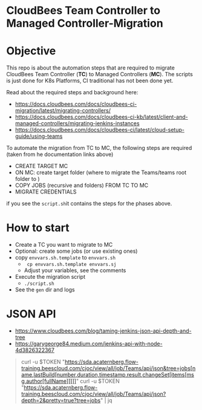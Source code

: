 # CloudBees Team Controller to Managed Controller-Migration

# Objective

This repo is about the automation steps that are required to migrate CloudBees Team Controller (**TC**) to Managed Controllers (**MC**).
The scripts is just done for K8s Platforms, CI traditional has not been done yet. 

Read about the required steps and background here:

* https://docs.cloudbees.com/docs/cloudbees-ci-migration/latest/migrating-controllers/ 
* https://docs.cloudbees.com/docs/cloudbees-ci-kb/latest/client-and-managed-controllers/migrating-jenkins-instances 
* https://docs.cloudbees.com/docs/cloudbees-ci/latest/cloud-setup-guide/using-teams 

To automate the migration from TC to MC, the following steps are required (taken from he documentation links above) 

* CREATE TARGET MC
* ON MC: create target folder (where to migrate the Teams/teams root folder to )
* COPY JOBS (recursive and folders) FROM TC TO MC
* MIGRATE CREDENTIALS

if you see the `script.sh`it contains the steps for the phases above.

# How to start

* Create a TC you want to migrate  to MC
* Optional: create some jobs (or use existing ones)
* copy `envvars.sh.template`  to `envvars.sh`
  * ``` cp envvars.sh.template envvars.sj```
  * Adjust your variables, see the comments 
* Execute the migration script
  * ```./script.sh ```
* See the `gen` dir and logs


# JSON API 
* https://www.cloudbees.com/blog/taming-jenkins-json-api-depth-and-tree
* https://garygeorge84.medium.com/jenkins-api-with-node-4d3826322367

> curl -u $TOKEN "https://sda.acaternberg.flow-training.beescloud.com/cjoc/view/all/job/Teams/api/json&tree=jobs[name,lastBuild[number,duration,timestamp,result,changeSet[items[msg,author[fullName]]]]]"
> curl -u $TOKEN "https://sda.acaternberg.flow-training.beescloud.com/cjoc/view/all/job/Teams/api/json?depth=2&pretty=true?tree=jobs" | jq
